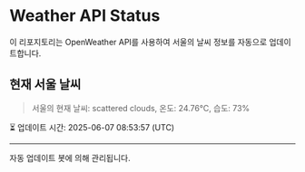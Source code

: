 
# Weather API Status

이 리포지토리는 OpenWeather API를 사용하여 서울의 날씨 정보를 자동으로 업데이트합니다.

## 현재 서울 날씨
> 서울의 현재 날씨: scattered clouds, 온도: 24.76°C, 습도: 73%

⏳ 업데이트 시간: 2025-06-07 08:53:57 (UTC)

---
자동 업데이트 봇에 의해 관리됩니다.
